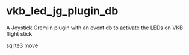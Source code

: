 # vkb_led_jg_plugin_db
 A Joystick Gremlin plugin with an event db to activate the LEDs on VKB flight stick
 
 
 sqlite3 move
